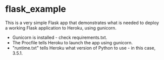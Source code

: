 # flask_example
This is a very simple Flask app that demonstrates what is needed to deploy a working Flask application to Heroku, using gunicorn.
- Gunicorn is installed - check requirements.txt.
- The Procfile tells Heroku to launch the app using gunicorn.
- "runtime.txt" tells Heroku what version of Python to use - in this case, 3.5.1.
